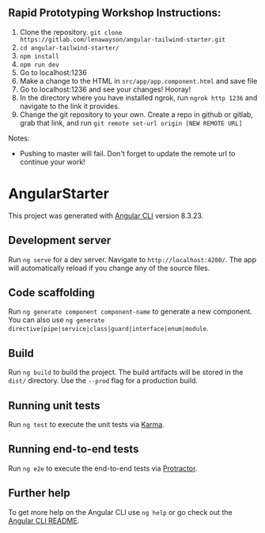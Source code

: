 ## Rapid Prototyping Workshop Instructions:
1. Clone the repository. `git clone https://gitlab.com/lenawayson/angular-tailwind-starter.git`
2. `cd angular-tailwind-starter/`
3. `npm install`
4. `npm run dev`
5. Go to localhost:1236
6. Make a change to the HTML in `src/app/app.component.html` and save file
7. Go to localhost:1236 and see your changes! Hooray!
8. In the directory where you have installed ngrok, run `ngrok http 1236` and navigate to the link it provides.
9. Change the git repository to your own. Create a repo in github or gitlab, grab that link, and run `git remote set-url origin [NEW REMOTE URL]`

Notes:
- Pushing to master will fail. Don't forget to update the remote url to continue your work!




# AngularStarter

This project was generated with [Angular CLI](https://github.com/angular/angular-cli) version 8.3.23.

## Development server

Run `ng serve` for a dev server. Navigate to `http://localhost:4200/`. The app will automatically reload if you change any of the source files.

## Code scaffolding

Run `ng generate component component-name` to generate a new component. You can also use `ng generate directive|pipe|service|class|guard|interface|enum|module`.

## Build

Run `ng build` to build the project. The build artifacts will be stored in the `dist/` directory. Use the `--prod` flag for a production build.

## Running unit tests

Run `ng test` to execute the unit tests via [Karma](https://karma-runner.github.io).

## Running end-to-end tests

Run `ng e2e` to execute the end-to-end tests via [Protractor](http://www.protractortest.org/).

## Further help

To get more help on the Angular CLI use `ng help` or go check out the [Angular CLI README](https://github.com/angular/angular-cli/blob/master/README.md).
